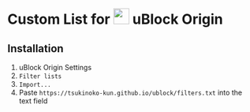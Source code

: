 # Custom List for <img height="32" alt="" src="https://frank-mayer.github.io/ublock/ublock.svg"> uBlock Origin

## Installation

1. uBlock Origin Settings
1. `Filter lists`
1. `Import...`
1. Paste `https://tsukinoko-kun.github.io/ublock/filters.txt` into the text field
